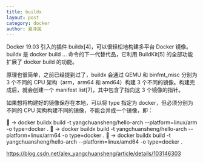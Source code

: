 ```yaml
---
title: buildx
layout: post
category: docker
author: 夏泽民
---
```

 Docker 19.03 引入的插件 buildx[4]，可以很轻松地构建多平台 Docker 镜像。buildx 是 docker build ... 命令的下一代替代品，它利用 BuildKit[5] 的全部功能扩展了 docker build 的功能。
 
 原理也很简单，之前已经提到过了，buildx 会通过 QEMU 和 binfmt_misc 分别为 3 个不同的 CPU 架构（arm，arm64 和 amd64）构建 3 个不同的镜像。构建完成后，就会创建一个 manifest list[7]，其中包含了指向这 3 个镜像的指针。

如果想将构建好的镜像保存在本地，可以将 type 指定为 docker，但必须分别为不同的 CPU 架构构建不同的镜像，不能合并成一个镜像，即：

🐳 → docker buildx build -t yangchuansheng/hello-arch --platform=linux/arm -o type=docker .
🐳 → docker buildx build -t yangchuansheng/hello-arch --platform=linux/arm64 -o type=docker .
🐳 → docker buildx build -t yangchuansheng/hello-arch --platform=linux/amd64 -o type=docker .
<!-- more -->
https://blog.csdn.net/alex_yangchuansheng/article/details/103146303
